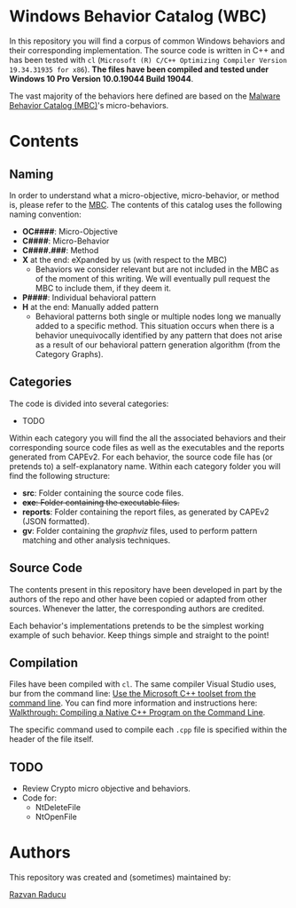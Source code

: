 # Windows Behavior Catalog (WBC)
In this repository you will find a corpus of common Windows behaviors and their corresponding implementation. The source code is written in C++ and has been tested with `cl` (`Microsoft (R) C/C++ Optimizing Compiler Version 19.34.31935 for x86`). **The files have been compiled and tested under Windows 10 Pro Version 10.0.19044 Build 19044**.

The vast majority of the behaviors here defined are based on the [Malware Behavior Catalog (MBC)](https://github.com/MBCProject/mbc-markdown)'s micro-behaviors.

# Contents

## Naming
In order to understand what a micro-objective, micro-behavior, or method is, please refer to the [MBC](https://github.com/MBCProject/mbc-markdown). The contents of this catalog uses the following naming convention:
 
- **OC####**: Micro-Objective 
- **C####**: Micro-Behavior
- **C####.###**: Method
- **X** at the end: eXpanded by us (with respect to the MBC)
	- Behaviors we consider relevant but are not included in the MBC as of the moment of this writing. We will eventually pull request the MBC to include them, if they deem it. 
- **P####**: Individual behavioral pattern
- **H** at the end: Manually added pattern
	- Behavioral patterns both single or multiple nodes long we manually added to a specific method. This situation occurs when there is a behavior unequivocally identified by any pattern that does not arise as a result of our behavioral pattern generation algorithm (from the Category Graphs).

## Categories
The code is divided into several categories:

- TODO

Within each category you will find the all the associated behaviors and their corresponding source code files as well as the executables and the reports generated from CAPEv2. For each behavior, the source code file has (or pretends to) a self-explanatory name. Within each category folder you will find the following structure: 

- **src**: Folder containing the source code files.
- ~~**exe**: Folder containing the executable files.~~
- **reports**: Folder containing the report files, as generated by CAPEv2 (JSON formatted).
- **gv**: Folder containing the _graphviz_ files, used to perform pattern matching and other analysis techniques.

## Source Code
The contents present in this repository have been developed in part by the authors of the repo and other have been copied or adapted from other sources. Whenever the latter, the corresponding authors are credited.

Each behavior's implementations pretends to be the simplest working example of such behavior. Keep things simple and straight to the point!

## Compilation

Files have been compiled with `cl`. The same compiler Visual Studio uses, bur from the command line: [Use the Microsoft C++ toolset from the command line](https://learn.microsoft.com/en-us/cpp/build/building-on-the-command-line?view=msvc-170). You can find more information and instructions here: [Walkthrough: Compiling a Native C++ Program on the Command Line](https://learn.microsoft.com/en-us/cpp/build/walkthrough-compiling-a-native-cpp-program-on-the-command-line?view=msvc-170).

The specific command used to compile each `.cpp` file is specified within the header of the file itself.

## TODO
- Review Crypto micro objective and behaviors.
- Code for:
	- NtDeleteFile
	- NtOpenFile

# Authors
This repository was created and (sometimes) maintained by:

[Razvan Raducu](https://razvioverflow.github.io/)